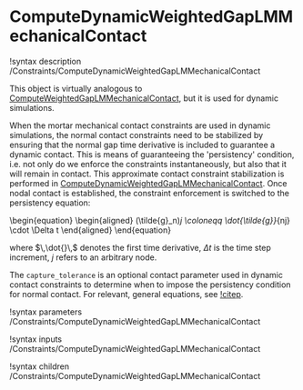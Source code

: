 # ComputeDynamicWeightedGapLMMechanicalContact

!syntax description /Constraints/ComputeDynamicWeightedGapLMMechanicalContact

This object is virtually analogous to [ComputeWeightedGapLMMechanicalContact](/ComputeWeightedGapLMMechanicalContact.md), but it is used for dynamic simulations.

When the mortar mechanical contact constraints are used in dynamic simulations, the normal contact constraints need to be stabilized by ensuring that the normal gap time derivative is included to guarantee a dynamic contact. This is means of guaranteeing the 'persistency' condition, i.e. not only do we enforce the constraints instantaneously, but also that it will remain in contact. This approximate contact constraint stabilization is performed in  [ComputeDynamicWeightedGapLMMechanicalContact](/ComputeDynamicWeightedGapLMMechanicalContact.md). Once nodal contact is established, the constraint enforcement is switched to the persistency equation:

\begin{equation}
\begin{aligned}
(\tilde{g}_n)_j \coloneqq  \dot{\tilde{g}}_{nj} \cdot \Delta t
\end{aligned}
\end{equation}

where $\,\dot{}\,$ denotes the first time derivative, $\Delta t$ is the time step increment, $j$ refers to an arbitrary node.

The `capture_tolerance` is an optional contact parameter used in dynamic contact constraints to determine when to impose the persistency condition for normal contact. For relevant, general equations, see [!citep](tal2018dynamic).

!syntax parameters /Constraints/ComputeDynamicWeightedGapLMMechanicalContact

!syntax inputs /Constraints/ComputeDynamicWeightedGapLMMechanicalContact

!syntax children /Constraints/ComputeDynamicWeightedGapLMMechanicalContact
